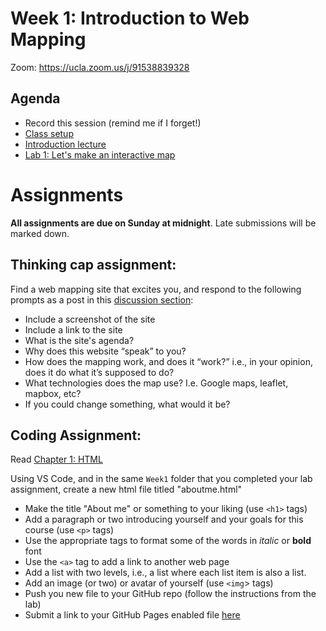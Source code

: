 # Week 1: Introduction to Web Mapping

Zoom: https://ucla.zoom.us/j/91538839328

## Agenda

- Record this session (remind me if I forget!)
- [Class setup](setup.md)
- [Introduction lecture](https://yohman.github.io/22S-DH151/Weeks/Week01/W01-Lecture.slides.html#/)
- [Lab 1: Let's make an interactive map](Lab/)

# Assignments

**All assignments are due on Sunday at midnight**. Late submissions will be marked down.

## Thinking cap assignment:

Find a web mapping site that excites you, and respond to the following prompts as a post in this [discussion section](https://github.com/yohman/22S-DH151/discussions/2):

- Include a screenshot of the site
- Include a link to the site
- What is the site's agenda?
- Why does this website “speak” to you?
- How does the mapping work, and does it “work?” i.e., in your opinion, does it do what it’s supposed to do?
- What technologies does the map use? I.e. Google maps, leaflet, mapbox, etc?
- If you could change something, what would it be?

## Coding Assignment:

Read [Chapter 1: HTML](https://geobgu.xyz/web-mapping2/html.html) 

Using VS Code, and in the same `Week1` folder that you completed your lab assignment, create a new html file titled "aboutme.html"

- Make the title "About me" or something to your liking (use `<h1>` tags)
- Add a paragraph or two introducing yourself and your goals for this course (use `<p>` tags)
- Use the appropriate tags to format some of the words in *italic* or **bold** font
- Use the `<a>` tag to add a link to another web page
- Add a list with two levels, i.e., a list where each list item is also a list.
- Add an image (or two) or avatar of yourself (use `<img`> tags)
- Push you new file to your GitHub repo (follow the instructions from the lab)
- Submit a link to your GitHub Pages enabled file [here](https://github.com/yohman/22S-DH151/discussions/3)

